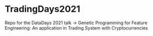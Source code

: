 # TradingDays2021
Repo for the DataDays 2021 talk -> Genetic Programming for Feature Engineering: An application in Trading System with Cryptocurrencies
